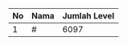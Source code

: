 | No | Nama            | Jumlah Level |
|----|-----------------|--------------|
| 1  | #    |    6097        |
